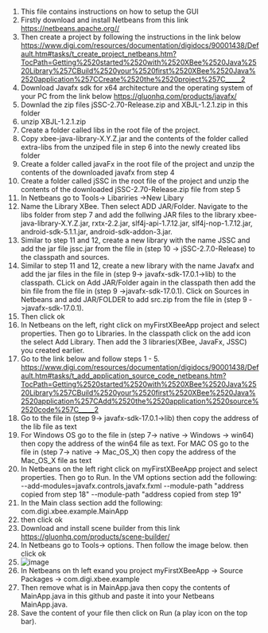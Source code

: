 1. This file contains instructions on how to setup the GUI
2. Firstly download and install Netbeans from this link https://netbeans.apache.org//
3. Then create a project by following the instructions in the link below
https://www.digi.com/resources/documentation/digidocs/90001438/Default.htm#tasks/t_create_project_netbeans.htm?TocPath=Getting%2520started%2520with%2520XBee%2520Java%2520Library%257CBuild%2520your%2520first%2520XBee%2520Java%2520application%257CCreate%2520the%2520project%257C_____2
4. Download Javafx sdk for x64 architecture and the operating system of your PC from the link below https://gluonhq.com/products/javafx/
5. Downlad the zip files jSSC-2.70-Release.zip and XBJL-1.2.1.zip in this folder 
6. unzip XBJL-1.2.1.zip
7. Create a folder called libs in the root file of the project.
8. Copy xbee-java-library-X.Y.Z.jar and the contents of the folder called extra-libs from the unziped file in step 6 into the newly created libs folder
9. Create a folder called javaFx in the root file of the project and unzip the contents of the downloaded javafx from step 4
10. Create a folder called jSSC in the root file of the project and unzip the contents of the downloaded jSSC-2.70-Release.zip file from step 5
11. In Netbeans go to Tools-> Libariries ->New Libary
12. Name the Library XBee. Then select ADD JAR/Folder. Navigate to the libs folder from step 7 and add the follwing JAR files to the library xbee-java-library-X.Y.Z.jar, rxtx-2.2.jar, slf4j-api-1.7.12.jar, slf4j-nop-1.7.12.jar, android-sdk-5.1.1.jar, android-sdk-addon-3.jar.
13. Similar to step 11 and 12, create a new library with the name JSSC and add the jar file jssc.jar from the file in (step 10 -> jSSC-2.7.0-Release) to the classpath and sources. 
14. Similar to step 11 and 12, create a new library with the name Javafx and add the jar files in the file in (step 9-> javafx-sdk-17.0.1->lib) to the classpath. CLick on Add JAR/Folder again in the classpath then add the bin file from the file in (step 9 ->javafx-sdk-17.0.1). Click on Sources in Netbeans and add JAR/FOLDER to add src.zip from the file in (step 9 ->javafx-sdk-17.0.1).
15. Then click ok
16. In Netbeans on the left, right click on myFirstXBeeApp project and select properties. Then go to Libraries. In the classpath click on the add icon the select Add Library. Then add the 3 libraries(XBee, JavaFx, JSSC) you created earlier. 
17. Go to the link below and follow steps 1 - 5. 
https://www.digi.com/resources/documentation/digidocs/90001438/Default.htm#tasks/t_add_application_source_code_netbeans.htm?TocPath=Getting%2520started%2520with%2520XBee%2520Java%2520Library%257CBuild%2520your%2520first%2520XBee%2520Java%2520application%257CAdd%2520the%2520application%2520source%2520code%257C_____2
18. Go to the file in (step 9-> javafx-sdk-17.0.1->lib) then copy the address of the lib file as text
19. For Windows OS go to the file in (step 7-> native -> Windows -> win64) then copy the address of the win64 file as text. For MAC OS go to the file in (step 7-> native -> Mac_OS_X) then copy the address of the Mac_OS_X file as text
20. In Netbeans on the left right click on myFirstXBeeApp project and select properties. Then go to Run. In the VM options section add the following:  --add-modules=javafx.controls,javafx.fxml --module-path "address copied from step 18" --module-path "address copied from step 19"
21. In the Main class section add the following: com.digi.xbee.example.MainApp
21. then click ok 
23. Download and install scene builder from this link https://gluonhq.com/products/scene-builder/
24. In Netbeans go to Tools-> options. Then follow the image below. then click ok 
25. ![image](https://user-images.githubusercontent.com/92693957/144100375-47694a87-cb67-4fb2-babc-c58bdc468681.png)
26. In Netbeans on th left exand you project myFirstXBeeApp -> Source Packages -> com.digi.xbee.example
27. Then remove what is in MainApp.java then copy the contents of MainApp.java in this github and paste it into your Netbeans MainApp.java.
28. Save the content of your file then click on Run (a play icon on the top bar).
